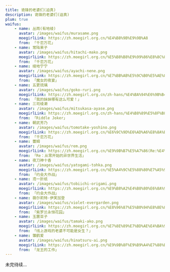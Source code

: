 ```yaml
---
title: 诡锋的老婆们(迫真)
description: 诡锋的老婆们(迫真)
plum: true
waifus:
    - name: 丛雨(有地绫)
      avatar: /images/waifus/murasame.png
      moegirlLink: https://zh.moegirl.org.cn/%E4%B8%9B%E9%9B%A8
      from: 「千恋万花」
    - name: 常陆茉子
      avatar: /images/waifus/hitachi-mako.png
      moegirlLink: https://zh.moegirl.org.cn/%E5%B8%B8%E9%99%86%E8%8C%89%E5%AD%90
      from: 「千恋万花」
    - name: 绫地宁宁
      avatar: /images/waifus/ayachi-nene.png
      moegirlLink: https://zh.moegirl.org.cn/%E7%BB%AB%E5%9C%B0%E5%AE%81%E5%AE%81
      from: 「魔女的夜宴」
    - name: 五更琉璃
      avatar: /images/waifus/goko-ruri.png
      moegirlLink: https://zh.moegirl.org.cn/zh-hans/%E4%BA%94%E6%9B%B4%E7%90%89%E7%92%83
      from: 「我的妹妹哪有这么可爱！」
    - name: 三司绫濑
      avatar: /images/waifus/mitsukasa-ayase.png
      moegirlLink: https://zh.moegirl.org.cn/zh-hans/%E4%B8%89%E5%8F%B8%E7%BB%AB%E6%BF%91
      from: 「Riddle Joker」
    - name: 朝武芳乃
      avatar: /images/waifus/tomotake-yoshino.png
      moegirlLink: https://zh.moegirl.org.cn/%E6%9C%9D%E6%AD%A6%E8%8A%B3%E4%B9%83
      from: 「千恋万花」
    - name: 蕾姆
      avatar: /images/waifus/rem.png
      moegirlLink: https://zh.moegirl.org.cn/%E9%9B%B7%E5%A7%86(Re:%E4%BB%8E%E9%9B%B6%E5%BC%80%E5%A7%8B%E7%9A%84%E5%BC%82%E4%B8%96%E7%95%8C%E7%94%9F%E6%B4%BB)#
      from: 「Re：从零开始的异世界生活」
    - name: 夜刀神十香
      avatar: /images/waifus/yatogami-tohka.png
      moegirlLink: https://zh.moegirl.org.cn/%E5%A4%9C%E5%88%80%E7%A5%9E%E5%8D%81%E9%A6%99
      from: 「约会大作战」
    - name: 鸢一折纸
      avatar: /images/waifus/tobiichi-origami.png
      moegirlLink: https://zh.moegirl.org.cn/%E9%B8%A2%E4%B8%80%E6%8A%98%E7%BA%B8
      from: 「约会大作战」
    - name: 薇尔莉特·伊芙加登
      avatar: /images/waifus/violet-evergarden.png
      moegirlLink: https://zh.moegirl.org.cn/%E8%96%87%E5%B0%94%E8%8E%89%E7%89%B9%C2%B7%E4%BC%8A%E8%8A%99%E5%8A%A0%E7%99%BB
      from: 「紫罗兰永恒花园」
    - name: 玉置亚子
      avatar: /images/waifus/tamaki-ako.png
      moegirlLink: https://zh.moegirl.org.cn/%E7%8E%89%E7%BD%AE%E4%BA%9A%E5%AD%90
      from: 「线上游戏的老婆不可能是女生？」
    - name: 雏鹤爱
      avatar: /images/waifus/hinatsuru-ai.png
      moegirlLink: https://zh.moegirl.org.cn/%E9%9B%8F%E9%B9%A4%E7%88%B1
      from: 「龙王的工作」
---
```


<SubNav />

<Waifu :waifus="frontmatter.waifus"/>

未完待续...

